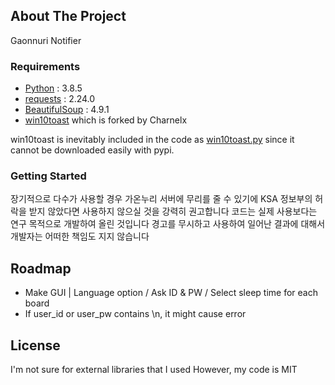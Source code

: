 <!-- ABOUT THE PROJECT -->
## About The Project

Gaonnuri Notifier

### Requirements

* [Python](https://www.python.org/) : 3.8.5
* [requests](https://pypi.org/project/requests/) : 2.24.0
* [BeautifulSoup](https://pypi.org/project/beautifulsoup4/) : 4.9.1
* [win10toast](https://github.com/Charnelx/Windows-10-Toast-Notifications) which is forked by Charnelx

win10toast is inevitably included in the code as [win10toast.py](./win10toast.py) since it cannot be downloaded easily with pypi.

<!-- GETTING STARTED -->
### Getting Started

장기적으로 다수가 사용할 경우 가온누리 서버에 무리를 줄 수 있기에
KSA 정보부의 허락을 받지 않았다면 사용하지 않으실 것을 강력히 권고합니다
코드는 실제 사용보다는 연구 목적으로 개발하여 올린 것입니다
경고를 무시하고 사용하여 일어난 결과에 대해서 개발자는 어떠한 책임도 지지 않습니다

<!-- ROADMAP -->
## Roadmap

* Make GUI | Language option / Ask ID & PW / Select sleep time for each board
* If user_id or user_pw contains \n, it might cause error

<!-- LICENSE -->
## License
I'm not sure for external libraries that I used
However, my code is MIT